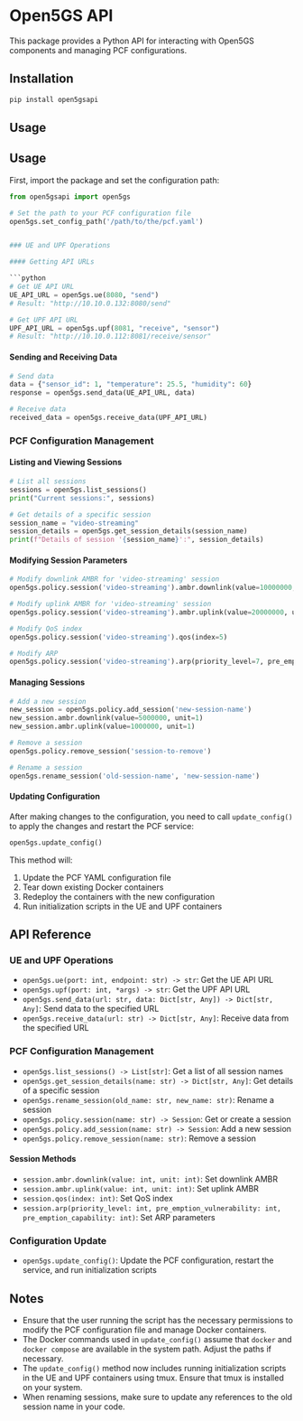 # Open5GS API

This package provides a Python API for interacting with Open5GS components and managing PCF configurations.

## Installation

```bash
pip install open5gsapi
```

## Usage

## Usage

First, import the package and set the configuration path:

```python
from open5gsapi import open5gs

# Set the path to your PCF configuration file
open5gs.set_config_path('/path/to/the/pcf.yaml')


### UE and UPF Operations

#### Getting API URLs

```python
# Get UE API URL
UE_API_URL = open5gs.ue(8080, "send")
# Result: "http://10.10.0.132:8080/send"

# Get UPF API URL
UPF_API_URL = open5gs.upf(8081, "receive", "sensor")
# Result: "http://10.10.0.112:8081/receive/sensor"
```

#### Sending and Receiving Data

```python
# Send data
data = {"sensor_id": 1, "temperature": 25.5, "humidity": 60}
response = open5gs.send_data(UE_API_URL, data)

# Receive data
received_data = open5gs.receive_data(UPF_API_URL)
```

### PCF Configuration Management

#### Listing and Viewing Sessions

```python
# List all sessions
sessions = open5gs.list_sessions()
print("Current sessions:", sessions)

# Get details of a specific session
session_name = "video-streaming"
session_details = open5gs.get_session_details(session_name)
print(f"Details of session '{session_name}':", session_details)
```

#### Modifying Session Parameters

```python
# Modify downlink AMBR for 'video-streaming' session
open5gs.policy.session('video-streaming').ambr.downlink(value=10000000, unit=1)

# Modify uplink AMBR for 'video-streaming' session
open5gs.policy.session('video-streaming').ambr.uplink(value=20000000, unit=1)

# Modify QoS index
open5gs.policy.session('video-streaming').qos(index=5)

# Modify ARP
open5gs.policy.session('video-streaming').arp(priority_level=7, pre_emption_vulnerability=2, pre_emption_capability=1)
```

#### Managing Sessions

```python
# Add a new session
new_session = open5gs.policy.add_session('new-session-name')
new_session.ambr.downlink(value=5000000, unit=1)
new_session.ambr.uplink(value=1000000, unit=1)

# Remove a session
open5gs.policy.remove_session('session-to-remove')

# Rename a session
open5gs.rename_session('old-session-name', 'new-session-name')
```

#### Updating Configuration

After making changes to the configuration, you need to call `update_config()` to apply the changes and restart the PCF service:

```python
open5gs.update_config()
```

This method will:
1. Update the PCF YAML configuration file
2. Tear down existing Docker containers
3. Redeploy the containers with the new configuration
4. Run initialization scripts in the UE and UPF containers

## API Reference

### UE and UPF Operations

- `open5gs.ue(port: int, endpoint: str) -> str`: Get the UE API URL
- `open5gs.upf(port: int, *args) -> str`: Get the UPF API URL
- `open5gs.send_data(url: str, data: Dict[str, Any]) -> Dict[str, Any]`: Send data to the specified URL
- `open5gs.receive_data(url: str) -> Dict[str, Any]`: Receive data from the specified URL

### PCF Configuration Management

- `open5gs.list_sessions() -> List[str]`: Get a list of all session names
- `open5gs.get_session_details(name: str) -> Dict[str, Any]`: Get details of a specific session
- `open5gs.rename_session(old_name: str, new_name: str)`: Rename a session
- `open5gs.policy.session(name: str) -> Session`: Get or create a session
- `open5gs.policy.add_session(name: str) -> Session`: Add a new session
- `open5gs.policy.remove_session(name: str)`: Remove a session

#### Session Methods

- `session.ambr.downlink(value: int, unit: int)`: Set downlink AMBR
- `session.ambr.uplink(value: int, unit: int)`: Set uplink AMBR
- `session.qos(index: int)`: Set QoS index
- `session.arp(priority_level: int, pre_emption_vulnerability: int, pre_emption_capability: int)`: Set ARP parameters

### Configuration Update

- `open5gs.update_config()`: Update the PCF configuration, restart the service, and run initialization scripts

## Notes

- Ensure that the user running the script has the necessary permissions to modify the PCF configuration file and manage Docker containers.
- The Docker commands used in `update_config()` assume that `docker` and `docker compose` are available in the system path. Adjust the paths if necessary.
- The `update_config()` method now includes running initialization scripts in the UE and UPF containers using tmux. Ensure that tmux is installed on your system.
- When renaming sessions, make sure to update any references to the old session name in your code.
